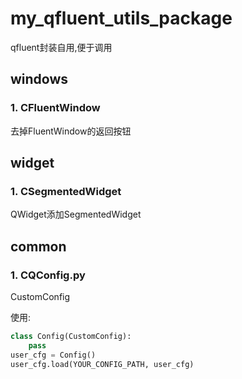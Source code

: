 # my_qfluent_utils_package

qfluent封装自用,便于调用

## windows 
### 1. CFluentWindow
去掉FluentWindow的返回按钮

## widget
### 1. CSegmentedWidget
QWidget添加SegmentedWidget

## common
### 1.  CQConfig.py
CustomConfig

使用:

```python
class Config(CustomConfig):
    pass
user_cfg = Config()
user_cfg.load(YOUR_CONFIG_PATH, user_cfg)
```
